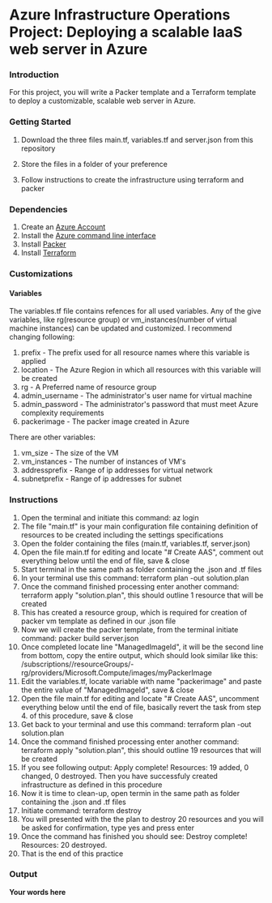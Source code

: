# Azure Infrastructure Operations Project: Deploying a scalable IaaS web server in Azure

### Introduction
For this project, you will write a Packer template and a Terraform template to deploy a customizable, scalable web server in Azure.

### Getting Started
1. Download the three files main.tf, variables.tf and server.json from this repository

2. Store the files in a folder of your preference

3. Follow instructions to create the infrastructure using terraform and packer

### Dependencies
1. Create an [Azure Account](https://portal.azure.com) 
2. Install the [Azure command line interface](https://docs.microsoft.com/en-us/cli/azure/install-azure-cli?view=azure-cli-latest)
3. Install [Packer](https://www.packer.io/downloads)
4. Install [Terraform](https://www.terraform.io/downloads.html)

### Customizations
#### Variables
The variables.tf file contains refences for all used variables. Any of the give variables, like rg(resource group) or vm_instances(number of virtual machine instances) can be updated and customized. I recommend changing following:

1. prefix         - The prefix used for all resource names where this variable is  applied
2. location       - The Azure Region in which all resources with this variable will be created
3. rg             - A Preferred name of resource group
4. admin_username - The administrator's user name for virtual machine
5. admin_password - The administrator's password that must meet Azure complexity requirements
6. packerimage    - The packer image created in Azure

There are other variables:

1. vm_size        - The size of the VM
2. vm_instances   - The number of instances of VM's
3. addressprefix  - Range of ip addresses for virtual network
4. subnetprefix   - Range of ip addresses for subnet

### Instructions

1. Open the terminal and initiate this command: az login
2. The file "main.tf" is your main configuration file containing definition of resources to be created including the settings specifications
3. Open the folder containing the files (main.tf, variables.tf, server.json)
5. Open the file main.tf for editing and locate "# Create AAS", comment out everything below until the end of file, save & close
6. Start terminal in the same path as folder containing the .json and .tf files
7. In your terminal use this command: terraform plan -out solution.plan
8. Once the command finished processing enter another command: terraform apply "solution.plan", this should outline 1 resource that will be created
9. This has created a resource group, which is required for creation of packer vm template as defined in our .json file
10. Now we will create the packer template, from the terminal initiate command: packer build server.json
11. Once completed locate line "ManagedImageId", it will be the second line from bottom, copy the entire output, which should look similar like this: /subscriptions/<your subscription id>/resourceGroups/<your resource group name>-rg/providers/Microsoft.Compute/images/myPackerImage
12. Edit the variables.tf, locate variable with name "packerimage" and paste the entire value of "ManagedImageId", save & close
13. Open the file main.tf for editing and locate "# Create AAS", uncomment everything below until the end of file, basically revert the task from step 4. of this procedure, save & close
14. Get back to your terminal and use this command: terraform plan -out solution.plan
15. Once the command finished processing enter another command: terraform apply "solution.plan", this should outline 19 resources that will be created
16. If you see following output: Apply complete! Resources: 19 added, 0 changed, 0 destroyed. Then you have successfuly created infrastructure as defined in this procedure
17. Now it is time to clean-up, open termin in the same path as folder containing the .json and .tf files
18. Initiate command: terraform destroy
19. You will presented with the the plan to destroy 20 resources and you will be asked for confirmation, type yes and press enter
20. Once the command has finished you should see: Destroy complete! Resources: 20 destroyed.
21. That is the end of this practice


### Output
**Your words here**

